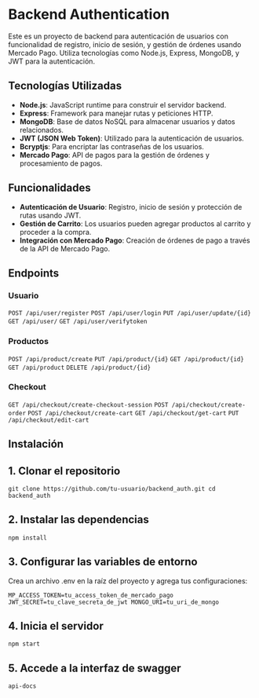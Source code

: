 # Backend Authentication

Este es un proyecto de backend para autenticación de usuarios con funcionalidad de registro, inicio de sesión, y gestión de órdenes usando Mercado Pago. Utiliza tecnologías como Node.js, Express, MongoDB, y JWT para la autenticación.

## Tecnologías Utilizadas

- **Node.js**: JavaScript runtime para construir el servidor backend.
- **Express**: Framework para manejar rutas y peticiones HTTP.
- **MongoDB**: Base de datos NoSQL para almacenar usuarios y datos relacionados.
- **JWT (JSON Web Token)**: Utilizado para la autenticación de usuarios.
- **Bcryptjs**: Para encriptar las contraseñas de los usuarios.
- **Mercado Pago**: API de pagos para la gestión de órdenes y procesamiento de pagos.

## Funcionalidades

- **Autenticación de Usuario**: Registro, inicio de sesión y protección de rutas usando JWT.
- **Gestión de Carrito**: Los usuarios pueden agregar productos al carrito y proceder a la compra.
- **Integración con Mercado Pago**: Creación de órdenes de pago a través de la API de Mercado Pago.
  
## Endpoints

### Usuario

`POST /api/user/register`
`POST /api/user/login`
`PUT /api/user/update/{id}`
`GET /api/user/`
`GET /api/user/verifytoken`

### Productos

`POST /api/product/create`
`PUT /api/product/{id}`
`GET /api/product/{id}`
`GET /api/product`
`DELETE /api/product/{id}`

### Checkout

`GET /api/checkout/create-checkout-session`
`POST /api/checkout/create-order`
`POST /api/checkout/create-cart`
`GET /api/checkout/get-cart`
`PUT /api/checkout/edit-cart`

## Instalación

## 1. Clonar el repositorio

`git clone https://github.com/tu-usuario/backend_auth.git
cd backend_auth`

## 2. Instalar las dependencias

`npm install`

## 3. Configurar las variables de entorno

Crea un archivo .env en la raíz del proyecto y agrega tus configuraciones:

`MP_ACCESS_TOKEN=tu_access_token_de_mercado_pago
JWT_SECRET=tu_clave_secreta_de_jwt
MONGO_URI=tu_uri_de_mongo`

## 4. Inicia el servidor

`npm start`

## 5. Accede a la interfaz de swagger

`api-docs`
